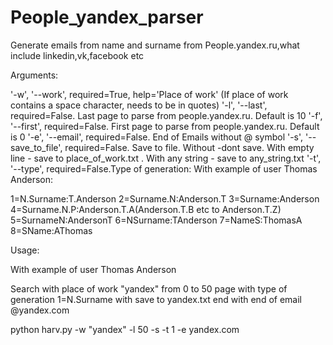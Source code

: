 # People_yandex_parser
Generate emails from name and surname from People.yandex.ru,what include linkedin,vk,facebook etc

Arguments:

'-w', '--work', required=True, help='Place of work' (If place of work contains a space character, needs to be in quotes)
'-l', '--last', required=False. Last page to parse from people.yandex.ru. Default is 10
'-f', '--first', required=False. First page to parse from people.yandex.ru. Default is 0
'-e', '--email', required=False. End of Emails without @ symbol
'-s', '--save_to_file', required=False. Save to file. Without -dont save. With empty line - save to place_of_work.txt . With any string - save to any_string.txt
'-t', '--type', required=False.Type of generation:
With example of user Thomas Anderson:

1=N.Surname:T.Anderson
2=Surname.N:Anderson.T
3=Surname:Anderson
4=Surname.N.P:Anderson.T.A(Anderson.T.B etc to Anderson.T.Z)
5=SurnameN:AndersonT
6=NSurname:TAnderson
7=NameS:ThomasA
8=SName:AThomas

Usage:

With example of user Thomas Anderson

Search with place of work "yandex" from 0 to 50 page with type of generation 1=N.Surname with save to yandex.txt end with end of email @yandex.com

python harv.py -w "yandex" -l 50 -s -t 1 -e yandex.com
